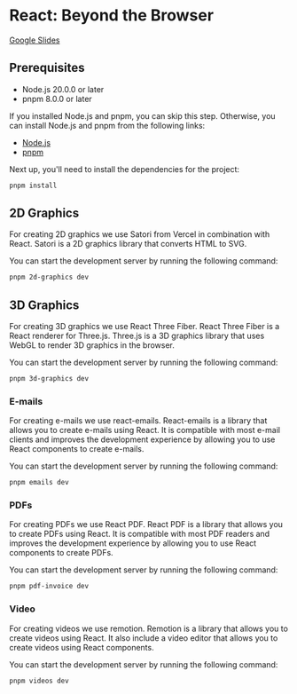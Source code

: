 # React: Beyond the Browser

[Google Slides](https://docs.google.com/presentation/d/e/2PACX-1vSMJmH2C82s25Fir2r_9xat91LoOER4UT_D-4wEWvGws5bBney3Cytjg1iYAfbyLTZSdUdA7UL43IrT/pub?start=false&loop=false&delayms=3000)

## Prerequisites

- Node.js 20.0.0 or later
- pnpm 8.0.0 or later

If you installed Node.js and pnpm, you can skip this step. Otherwise, you can install Node.js and pnpm from the following links:

- [Node.js](https://nodejs.org/en/)
- [pnpm](https://pnpm.io/installation)

Next up, you'll need to install the dependencies for the project:

```sh
pnpm install
```

## 2D Graphics

For creating 2D graphics we use Satori from Vercel in combination with React. Satori is a 2D graphics library that converts HTML to SVG.

You can start the development server by running the following command:

```sh
pnpm 2d-graphics dev
```

## 3D Graphics

For creating 3D graphics we use React Three Fiber. React Three Fiber is a React renderer for Three.js. Three.js is a 3D graphics library that uses WebGL to render 3D graphics in the browser.

You can start the development server by running the following command:

```sh
pnpm 3d-graphics dev
```

### E-mails

For creating e-mails we use react-emails. React-emails is a library that allows you to create e-mails using React. It is compatible with most e-mail clients and improves the development experience by allowing you to use React components to create e-mails.

You can start the development server by running the following command:

```sh
pnpm emails dev
```

### PDFs

For creating PDFs we use React PDF. React PDF is a library that allows you to create PDFs using React. It is compatible with most PDF readers and improves the development experience by allowing you to use React components to create PDFs.

You can start the development server by running the following command:

```sh
pnpm pdf-invoice dev
```

### Video

For creating videos we use remotion. Remotion is a library that allows you to create videos using React. It also include a video editor that allows you to create videos using React components.

You can start the development server by running the following command:

```sh
pnpm videos dev
```
